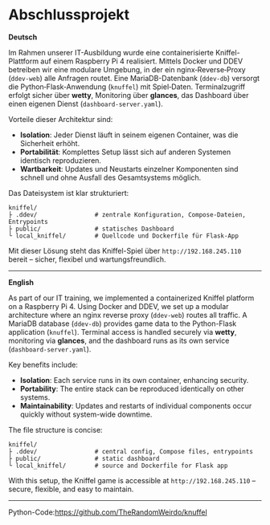# Abschlussprojekt



**Deutsch**

Im Rahmen unserer IT-Ausbildung wurde eine containerisierte Kniffel-Plattform auf einem Raspberry Pi 4 realisiert. Mittels Docker und DDEV betreiben wir eine modulare Umgebung, in der ein nginx‑Reverse‑Proxy (`ddev-web`) alle Anfragen routet. Eine MariaDB-Datenbank (`ddev-db`) versorgt die Python‑Flask‑Anwendung (`knuffel`) mit Spiel‑Daten. Terminalzugriff erfolgt sicher über **wetty**, Monitoring über **glances**, das Dashboard über einen eigenen Dienst (`dashboard-server.yaml`).

Vorteile dieser Architektur sind:

* **Isolation**: Jeder Dienst läuft in seinem eigenen Container, was die Sicherheit erhöht.
* **Portabilität**: Komplettes Setup lässt sich auf anderen Systemen identisch reproduzieren.
* **Wartbarkeit**: Updates und Neustarts einzelner Komponenten sind schnell und ohne Ausfall des Gesamtsystems möglich.

Das Dateisystem ist klar strukturiert:

```
kniffel/
├ .ddev/                # zentrale Konfiguration, Compose-Dateien, Entrypoints
├ public/               # statisches Dashboard
└ local_kniffel/        # Quellcode und Dockerfile für Flask-App
```

Mit dieser Lösung steht das Kniffel-Spiel über `http://192.168.245.110` bereit – sicher, flexibel und wartungsfreundlich.

***

**English**

As part of our IT training, we implemented a containerized Kniffel platform on a Raspberry Pi 4. Using Docker and DDEV, we set up a modular architecture where an nginx reverse proxy (`ddev-web`) routes all traffic. A MariaDB database (`ddev-db`) provides game data to the Python-Flask application (`knuffel`). Terminal access is handled securely via **wetty**, monitoring via **glances**, and the dashboard runs as its own service (`dashboard-server.yaml`).

Key benefits include:

* **Isolation**: Each service runs in its own container, enhancing security.
* **Portability**: The entire stack can be reproduced identically on other systems.
* **Maintainability**: Updates and restarts of individual components occur quickly without system-wide downtime.

The file structure is concise:

```
kniffel/
├ .ddev/                # central config, Compose files, entrypoints
├ public/               # static dashboard
└ local_kniffel/        # source and Dockerfile for Flask app
```

With this setup, the Kniffel game is accessible at `http://192.168.245.110` – secure, flexible, and easy to maintain.

***

Python-Code:https://github.com/TheRandomWeirdo/knuffel
